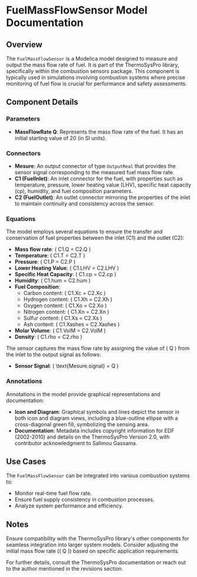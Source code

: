 # FuelMassFlowSensor Model Documentation

## Overview
The `FuelMassFlowSensor` is a Modelica model designed to measure and output the mass flow rate of fuel. It is part of the ThermoSysPro library, specifically within the combustion sensors package. This component is typically used in simulations involving combustion systems where precise monitoring of fuel flow is crucial for performance and safety assessments.

## Component Details

### Parameters
- **MassFlowRate Q**: Represents the mass flow rate of the fuel. It has an initial starting value of 20 (in SI units).

### Connectors
- **Mesure**: An output connector of type `OutputReal` that provides the sensor signal corresponding to the measured fuel mass flow rate.
- **C1 (FuelInlet)**: An inlet connector for the fuel, with properties such as temperature, pressure, lower heating value (LHV), specific heat capacity (cp), humidity, and fuel composition parameters.
- **C2 (FuelOutlet)**: An outlet connector mirroring the properties of the inlet to maintain continuity and consistency across the sensor.

### Equations
The model employs several equations to ensure the transfer and conservation of fuel properties between the inlet (C1) and the outlet (C2):
- **Mass flow rate**: \( C1.Q = C2.Q \)
- **Temperature**: \( C1.T = C2.T \)
- **Pressure**: \( C1.P = C2.P \)
- **Lower Heating Value**: \( C1.LHV = C2.LHV \)
- **Specific Heat Capacity**: \( C1.cp = C2.cp \)
- **Humidity**: \( C1.hum = C2.hum \)
- **Fuel Composition**: 
  - Carbon content: \( C1.Xc = C2.Xc \)
  - Hydrogen content: \( C1.Xh = C2.Xh \)
  - Oxygen content: \( C1.Xo = C2.Xo \)
  - Nitrogen content: \( C1.Xn = C2.Xn \)
  - Sulfur content: \( C1.Xs = C2.Xs \)
  - Ash content: \( C1.Xashes = C2.Xashes \)
- **Molar Volume**: \( C1.VolM = C2.VolM \)
- **Density**: \( C1.rho = C2.rho \)

The sensor captures the mass flow rate by assigning the value of \( Q \) from the inlet to the output signal as follows:
- **Sensor Signal**: \( \text{Mesure.signal} = Q \)

### Annotations
Annotations in the model provide graphical representations and documentation:
- **Icon and Diagram**: Graphical symbols and lines depict the sensor in both icon and diagram views, including a blue-outline ellipse with a cross-diagonal green fill, symbolizing the sensing area.
- **Documentation**: Metadata includes copyright information for EDF (2002-2010) and details on the ThermoSysPro Version 2.0, with contributor acknowledgment to Salimou Gassama.

## Use Cases
The `FuelMassFlowSensor` can be integrated into various combustion systems to:
- Monitor real-time fuel flow rate.
- Ensure fuel supply consistency in combustion processes.
- Analyze system performance and efficiency.

## Notes
Ensure compatibility with the ThermoSysPro library's other components for seamless integration into larger system models. Consider adjusting the initial mass flow rate (\( Q \)) based on specific application requirements.

For further details, consult the ThermoSysPro documentation or reach out to the author mentioned in the revisions section.
